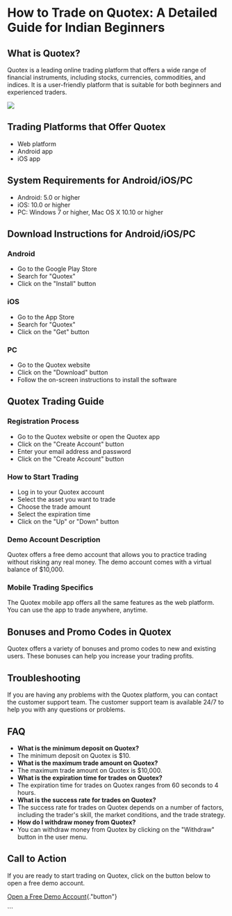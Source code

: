# How to Trade on Quotex: A Detailed Guide for Indian Beginners

## What is Quotex?

Quotex is a leading online trading platform that offers a wide range of
financial instruments, including stocks, currencies, commodities, and
indices. It is a user-friendly platform that is suitable for both
beginners and experienced traders.

[![](https://static.quotex.io/files/4_en/300_250.jpg)](https://traff.sbs/brokerqxlid)

## Trading Platforms that Offer Quotex

-   Web platform
-   Android app
-   iOS app

## System Requirements for Android/iOS/PC

-   Android: 5.0 or higher
-   iOS: 10.0 or higher
-   PC: Windows 7 or higher, Mac OS X 10.10 or higher

## Download Instructions for Android/iOS/PC

### Android

-   Go to the Google Play Store
-   Search for "Quotex"
-   Click on the "Install" button

### iOS

-   Go to the App Store
-   Search for "Quotex"
-   Click on the "Get" button

### PC

-   Go to the Quotex website
-   Click on the "Download" button
-   Follow the on-screen instructions to install the software

## Quotex Trading Guide

### Registration Process

-   Go to the Quotex website or open the Quotex app
-   Click on the "Create Account" button
-   Enter your email address and password
-   Click on the "Create Account" button

### How to Start Trading

-   Log in to your Quotex account
-   Select the asset you want to trade
-   Choose the trade amount
-   Select the expiration time
-   Click on the "Up" or "Down" button

### Demo Account Description

Quotex offers a free demo account that allows you to practice trading
without risking any real money. The demo account comes with a virtual
balance of \$10,000.

### Mobile Trading Specifics

The Quotex mobile app offers all the same features as the web platform.
You can use the app to trade anywhere, anytime.

## Bonuses and Promo Codes in Quotex

Quotex offers a variety of bonuses and promo codes to new and existing
users. These bonuses can help you increase your trading profits.

## Troubleshooting

If you are having any problems with the Quotex platform, you can contact
the customer support team. The customer support team is available 24/7
to help you with any questions or problems.

## FAQ

-   **What is the minimum deposit on Quotex?**
-   The minimum deposit on Quotex is \$10.
-   **What is the maximum trade amount on Quotex?**
-   The maximum trade amount on Quotex is \$10,000.
-   **What is the expiration time for trades on Quotex?**
-   The expiration time for trades on Quotex ranges from 60 seconds to 4
    hours.
-   **What is the success rate for trades on Quotex?**
-   The success rate for trades on Quotex depends on a number of
    factors, including the trader\'s skill, the market conditions, and
    the trade strategy.
-   **How do I withdraw money from Quotex?**
-   You can withdraw money from Quotex by clicking on the
    "Withdraw" button in the user menu.

## Call to Action

If you are ready to start trading on Quotex, click on the button below
to open a free demo account.

[Open a Free Demo
Account](\%22https://traff.sbs/brokerqxsignup\%22){."button"}

\`\`\`

